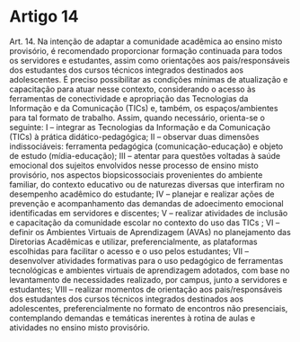 # Artigo 14

Art. 14. Na intenção de adaptar a comunidade acadêmica ao ensino misto provisório, é recomendado proporcionar formação
continuada para todos os servidores e estudantes, assim como orientações aos pais/responsáveis dos estudantes dos cursos técnicos
integrados destinados aos adolescentes. É preciso possibilitar as condições mínimas de atualização e capacitação para atuar nesse
contexto, considerando o acesso às ferramentas de conectividade e apropriação das Tecnologias da Informação e da Comunicação
(TICs) e, também, os espaços/ambientes para tal formato de trabalho. Assim, quando necessário, orienta-se o seguinte:
I – integrar as Tecnologias da Informação e da Comunicação (TICs) à prática didático-pedagógica;
II – observar duas dimensões indissociáveis: ferramenta pedagógica (comunicação-educação) e objeto de estudo (mídia-educação);
III – atentar para questões voltadas à saúde emocional dos sujeitos envolvidos nesse processo de ensino misto provisório, nos
aspectos biopsicossociais provenientes do ambiente familiar, do contexto educativo ou de naturezas diversas que interfiram no
desempenho acadêmico do estudante;
IV – planejar e realizar ações de prevenção e acompanhamento das demandas de adoecimento emocional identificadas em
servidores e discentes;
V – realizar atividades de inclusão e capacitação da comunidade escolar no contexto do uso das TICs ;
VI – definir os Ambientes Virtuais de Aprendizagem (AVAs) no planejamento das Diretorias Acadêmicas
e utilizar,
preferencialmente, as plataformas escolhidas para facilitar o acesso e o uso pelos estudantes;
VII – desenvolver atividades formativas para o uso pedagógico de ferramentas tecnológicas e ambientes virtuais de aprendizagem
adotados, com base no levantamento de necessidades realizado, por campus, junto a servidores e estudantes;
VIII – realizar momentos de orientação aos pais/responsáveis dos estudantes dos cursos técnicos integrados destinados aos
adolescentes, preferencialmente no formato de encontros não presenciais, contemplando demandas e temáticas inerentes à rotina de
aulas e atividades no ensino misto provisório.
